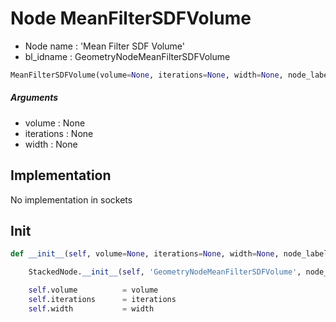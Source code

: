 # Node MeanFilterSDFVolume

- Node name : 'Mean Filter SDF Volume'
- bl_idname : GeometryNodeMeanFilterSDFVolume


``` python
MeanFilterSDFVolume(volume=None, iterations=None, width=None, node_label=None, node_color=None)
```
##### Arguments

- volume : None
- iterations : None
- width : None

## Implementation

No implementation in sockets

## Init

``` python
def __init__(self, volume=None, iterations=None, width=None, node_label=None, node_color=None):

    StackedNode.__init__(self, 'GeometryNodeMeanFilterSDFVolume', node_label=node_label, node_color=node_color)

    self.volume          = volume
    self.iterations      = iterations
    self.width           = width
```
